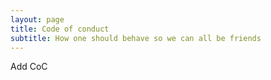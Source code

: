 ```yaml
---
layout: page
title: Code of conduct
subtitle: How one should behave so we can all be friends
---
```


Add CoC
